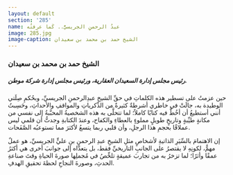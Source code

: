 ```yaml
---
layout: default
section: '285'
name: عبدُ الرحمنِ الجريسيُّ.. كَما عرفتُه
image: 285.jpg
image-caption: الشيخ حمد بن محمد بن سعيدان
---
```

### الشيخ حمد بن محمد بن سعيدان

##### رئيس مجلس إدارة السعيدان العقارية، ورئيس مجلس إدارة شركة موطن.

حين عزمتُ على تسطير هذه الكلماتِ في حقِّ الشيخ عبدِالرحمنِ الجريسيِّ، وبحُكمِ صِلَتي الوطيدة به، جالَتْ في خاطري أشرطةٌ كثيرةٌ من الذِّكرياتِ والمواقفِ والأحداثِ، وحَسِبتُ أنني أستطيعُ أن أخُطَّ فيه كتابًا كاملاً؛ لما تتحلَّى به هذه الشخصيةُ المحبَّبةُ إلى نفسي من مكانةٍ طيِّبةٍ وتاريخٍ طويلٍ مملوءٍ بالعطاءِ والكفاح، وعندَ الكتابةِ وجدتُّ أن قلمي ليس عملاقًا بحجمِ هذا الرجلِ، وأن قلبي ربما يتسعُ لأكثرَ مما تستوعبُه الصَّفَحات.

إن الاهتمامَ بالسِّيَرِ الذاتيةِ لأشخاصٍ مثلِ الشيخِ عبدِ الرحمنِ بنِ عليٍّ الجريسيِّ، هو عملٌ مهمٌّ، لكونِهِ لا يقتصرُ على الجانبِ التاريخيِّ فقط، بل يتعدَّاه إلى جوانبَ أخرى هي أكثرُ عمقًا وأثرًا؛ لما تزخرُ به من تجاربَ عميقةٍ تلخِّصُ في مُجملِها صورةَ الحياةِ وقتَ صناعةِ الحدثِ، وصورةَ النجاحِ لحظةَ تحقيقِ الهدفِ.